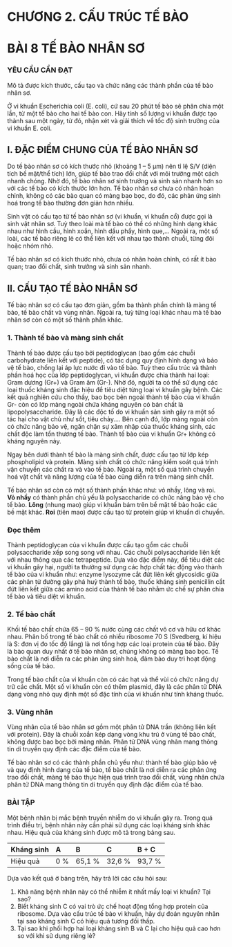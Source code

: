 # CHƯƠNG 2. CẤU TRÚC TẾ BÀO

# BÀI 8 TẾ BÀO NHÂN SƠ

### YÊU CẦU CẦN ĐẠT
Mô tả được kích thước, cấu tạo và chức năng các thành phần của tế bào nhân sơ.

Ở vi khuẩn Escherichia coli (E. coli), cứ sau 20 phút tế bào sẽ phân chia một lần, từ một tế bào cho hai tế bào con. Hãy tính số lượng vi khuẩn được tạo thành sau một ngày, từ đó, nhận xét và giải thích về tốc độ sinh trưởng của vi khuẩn E. coli.

## I. ĐẶC ĐIỂM CHUNG CỦA TẾ BÀO NHÂN SƠ

Do tế bào nhân sơ có kích thước nhỏ (khoảng 1 – 5 µm) nên tỉ lệ S/V (diện tích bề mặt/thể tích) lớn, giúp tế bào trao đổi chất với môi trường một cách nhanh chóng. Nhờ đó, tế bào nhân sơ sinh trưởng và sinh sản nhanh hơn so với các tế bào có kích thước lớn hơn. Tế bào nhân sơ chưa có nhân hoàn chỉnh, không có các bào quan có màng bao bọc, do đó, các phản ứng sinh hoá trong tế bào thường đơn giản hơn nhiều.

Sinh vật có cấu tạo từ tế bào nhân sơ (vi khuẩn, vi khuẩn cổ) được gọi là sinh vật nhân sơ. Tuỳ theo loài mà tế bào có thể có những hình dạng khác nhau như hình cầu, hình xoắn, hình dấu phẩy, hình que,... Ngoài ra, một số loài, các tế bào riêng lẻ có thể liên kết với nhau tạo thành chuỗi, từng đôi hoặc nhóm nhỏ.

Tế bào nhân sơ có kích thước nhỏ, chưa có nhân hoàn chỉnh, có rất ít bào quan; trao đổi chất, sinh trưởng và sinh sản nhanh.

## II. CẤU TẠO TẾ BÀO NHÂN SƠ
Tế bào nhân sơ có cấu tạo đơn giản, gồm ba thành phần chính là màng tế bào, tế bào chất và vùng nhân. Ngoài ra, tuỳ từng loại khác nhau mà tế bào nhân sơ còn có một số thành phần khác.

### 1. Thành tế bào và màng sinh chất

Thành tế bào được cấu tạo bởi peptidoglycan (bao gồm các chuỗi carbohydrate liên kết với peptide), có tác dụng quy định hình dạng và bảo vệ tế bào, chống lại áp lực nước đi vào tế bào. Tuỳ theo cấu trúc và thành phần hoá học của lớp peptidoglycan, vi khuẩn được chia thành hai loại: Gram dương (Gr+) và Gram âm (Gr-). Nhờ đó, người ta có thể sử dụng các loại thuốc kháng sinh đặc hiệu để tiêu diệt từng loại vi khuẩn gây bệnh. Các kết quả nghiên cứu cho thấy, bao bọc bên ngoài thành tế bào của vi khuẩn Gr- còn có lớp màng ngoài chứa kháng nguyên có bản chất là lipopolysaccharide. Đây là các độc tố do vi khuẩn sản sinh gây ra một số tác hại cho vật chủ như sốt, tiêu chảy.... Bên cạnh đó, lớp màng ngoài còn có chức năng bảo vệ, ngăn chặn sự xâm nhập của thuốc kháng sinh, các chất độc làm tổn thương tế bào. Thành tế bào của vi khuẩn Gr+ không có kháng nguyên nảy.

Ngay bên dưới thành tế bào là màng sinh chất, được cấu tạo từ lớp kép phospholipid và protein. Màng sinh chất có chức năng kiểm soát quá trình vận chuyển các chất ra và vào tế bào. Ngoài ra, một số quá trình chuyển hoá vật chất và năng lượng của tế bào cũng diễn ra trên màng sinh chất.

Tế bào nhân sơ còn có một số thành phần khác như: vỏ nhầy, lông và roi.
**Vỏ nhầy** có thành phần chủ yếu là polysaccharide có chức năng bảo vệ cho tế bào.
**Lông** (nhung mao) giúp vi khuẩn bám trên bề mặt tế bào hoặc các bề mặt khác.
**Roi** (tiên mao) được cấu tạo từ protein giúp vi khuẩn di chuyển.

### Đọc thêm
Thành peptidoglycan của vi khuẩn được cấu tạo gồm các chuỗi polysaccharide xếp song song với nhau. Các chuỗi polysaccharide liên kết với nhau thông qua các tetrapeptide. Dựa vào đặc điểm này, để tiêu diệt các vi khuẩn gây hại, người ta thường sử dụng các hợp chất tác động vào thành tế bào của vi khuẩn như: enzyme lysozyme cắt đứt liên kết glycosidic giữa các phân tử đường gây phá huỷ thành tế bào, thuốc kháng sinh penicillin cắt đứt liên kết giữa các amino acid của thành tế bào nhằm ức chế sự phân chia tế bào và tiêu diệt vi khuẩn.

### 2. Tế bào chất
Khối tế bào chất chứa 65 – 90 % nước cùng các chất vô cơ và hữu cơ khác nhau. Phân bố trong tế bào chất có nhiều ribosome 70 S (Svedberg, kí hiệu là S: đơn vị đo tốc độ lắng) là nơi tổng hợp các loại protein của tế bào. Đây là bào quan duy nhất ở tế bào nhân sơ, chúng không có màng bao bọc. Tế bào chất là nơi diễn ra các phản ứng sinh hoá, đảm bảo duy trì hoạt động sống của tế bào.

Trong tế bào chất của vi khuẩn còn có các hạt và thể vùi có chức năng dự trữ các chất. Một số vi khuẩn còn có thêm plasmid, đây là các phân tử DNA dạng vòng nhỏ quy định một số đặc tính của vi khuẩn như tính kháng thuốc.

### 3. Vùng nhân
Vùng nhân của tế bào nhân sơ gồm một phân tử DNA trần (không liên kết với protein). Đây là chuỗi xoắn kép dạng vòng khu trú ở vùng tế bào chất, không được bao bọc bởi màng nhân. Phân tử DNA vùng nhân mang thông tin di truyền quy định các đặc điểm của tế bào.

Tế bào nhân sơ có các thành phần chủ yếu như: thành tế bào giúp bảo vệ và quy định hình dạng của tế bào, tế bào chất là nơi diễn ra các phản ứng trao đổi chất, màng tế bào thực hiện quá trình trao đổi chất, vùng nhân chứa phân tử DNA mang thông tin di truyền quy định đặc điểm của tế bào.

### BÀI TẬP
Một bệnh nhân bị mắc bệnh truyền nhiễm do vi khuẩn gây ra. Trong quá trình điều trị, bệnh nhân này cần phải sử dụng các loại kháng sinh khác nhau. Hiệu quả của kháng sinh được mô tả trong bảng sau.

| Kháng sinh | A   | B     | C     | B + C   |
| :--------- | :-- | :---- | :---- | :------ |
| Hiệu quả   | 0 % | 65,1 % | 32,6 % | 93,7 % |

Dựa vào kết quả ở bảng trên, hãy trả lời các câu hỏi sau:
1. Khả năng bệnh nhân này có thể nhiễm ít nhất mấy loại vi khuẩn? Tại sao?
2. Biết kháng sinh C có vai trò ức chế hoạt động tổng hợp protein của ribosome. Dựa vào cấu trúc tế bào vi khuẩn, hãy dự đoán nguyên nhân tại sao kháng sinh C có hiệu quả tương đối thấp.
3. Tại sao khi phối hợp hai loại kháng sinh B và C lại cho hiệu quả cao hơn so với khi sử dụng riêng lẻ?
